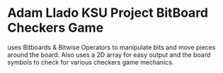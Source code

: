 # Adam Llado KSU Project BitBoard Checkers Game
 uses Bitboards & Bitwise Operators to manipulate bits and move pieces around the board. Also uses a 2D array for easy output and the board symbols to check for various checkers game mechanics.

